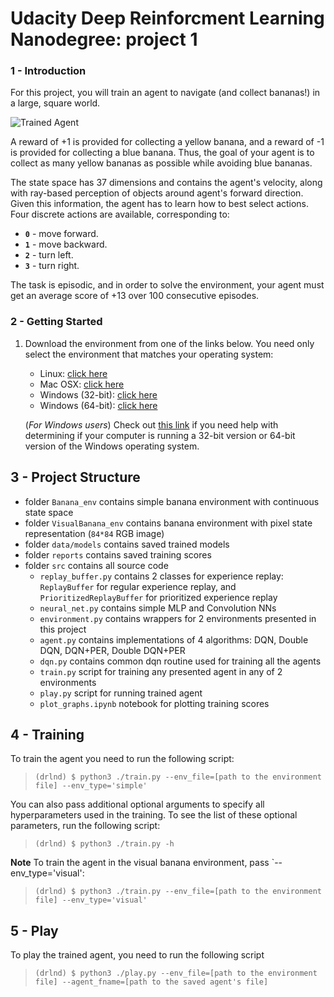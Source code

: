 # Udacity Deep Reinforcment Learning Nanodegree: project 1

[image1]: https://user-images.githubusercontent.com/10624937/42135619-d90f2f28-7d12-11e8-8823-82b970a54d7e.gif "Trained Agent"

### 1 - Introduction

For this project, you will train an agent to navigate (and collect bananas!) in a large, square world.  

![Trained Agent][image1]

A reward of +1 is provided for collecting a yellow banana, and a reward of -1 is provided for collecting a blue banana.  Thus, the goal of your agent is to collect as many yellow bananas as possible while avoiding blue bananas.  

The state space has 37 dimensions and contains the agent's velocity, along with ray-based perception of objects around agent's forward direction.  Given this information, the agent has to learn how to best select actions.  Four discrete actions are available, corresponding to:
- **`0`** - move forward.
- **`1`** - move backward.
- **`2`** - turn left.
- **`3`** - turn right.

The task is episodic, and in order to solve the environment, your agent must get an average score of +13 over 100 consecutive episodes.

### 2 - Getting Started

1. Download the environment from one of the links below.  You need only select the environment that matches your operating system:
    - Linux: [click here](https://s3-us-west-1.amazonaws.com/udacity-drlnd/P1/Banana/Banana_Linux.zip)
    - Mac OSX: [click here](https://s3-us-west-1.amazonaws.com/udacity-drlnd/P1/Banana/Banana.app.zip)
    - Windows (32-bit): [click here](https://s3-us-west-1.amazonaws.com/udacity-drlnd/P1/Banana/Banana_Windows_x86.zip)
    - Windows (64-bit): [click here](https://s3-us-west-1.amazonaws.com/udacity-drlnd/P1/Banana/Banana_Windows_x86_64.zip)
    
    (_For Windows users_) Check out [this link](https://support.microsoft.com/en-us/help/827218/how-to-determine-whether-a-computer-is-running-a-32-bit-version-or-64) if you need help with determining if your computer is running a 32-bit version or 64-bit version of the Windows operating system.

## 3 - Project Structure
- folder `Banana_env` contains simple banana environment with continuous state space
- folder `VisualBanana_env` contains banana environment with pixel state representation (`84*84` RGB image) 
- folder `data/models` contains saved trained models
- folder `reports` contains saved training scores
- folder `src` contains all source code
  - `replay_buffer.py` contains 2 classes for experience replay: `ReplayBuffer` for regular experience replay, and `PrioritizedReplayBuffer` for prioritized experience replay
  - `neural_net.py` contains simple MLP and Convolution NNs
  - `environment.py` contains wrappers for 2 environments presented in this project
  - `agent.py` contains implementations of 4 algorithms: DQN, Double DQN, DQN+PER, Double DQN+PER
  - `dqn.py` contains common dqn routine used for training all the agents
  - `train.py`  script for training any presented agent in any of 2 environments
  - `play.py`  script for running trained agent
  - `plot_graphs.ipynb`  notebook for plotting training scores

## 4 - Training

To train the agent you need to run the following script:
>```console
> (drlnd) $ python3 ./train.py --env_file=[path to the environment file] --env_type='simple'
>```

You can also pass additional optional arguments to specify all hyperparameters used in the training.
To see the list of these optional parameters, run the following script:
>```console
> (drlnd) $ python3 ./train.py -h
>```

**Note**
To train the agent in the visual banana environment, pass `--env_type='visual':
>```console
> (drlnd) $ python3 ./train.py --env_file=[path to the environment file] --env_type='visual'
>```

## 5 - Play
To play the trained agent, you need to run the following script

>```console
> (drlnd) $ python3 ./play.py --env_file=[path to the environment file] --agent_fname=[path to the saved agent's file]
>``` 


